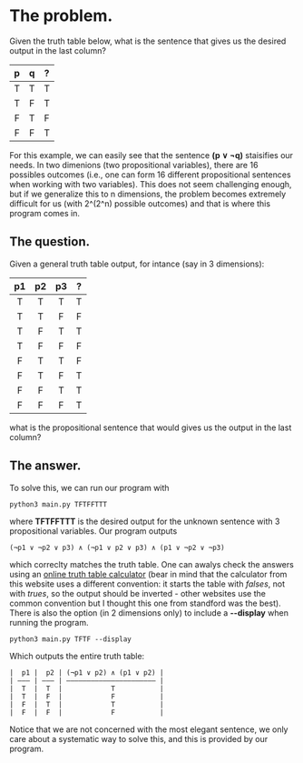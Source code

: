 # The problem. 
Given the truth table below, what is the sentence that gives us the desired output in the last column?

|  p  |  q  |  ?  |  
| :---: | :---: | :---: |  
|  T  |  T  |  T  |  
|  T  |  F  |  T  |  
|  F  |  T  |  F  |  
|  F  |  F  |  T  |  

For this example, we can easily see that the sentence **(p ∨ ¬q)** staisifies our needs. In two dimenions (two propositional variables),
there are 16 possibles outcomes (i.e., one can form 16 different propositional sentences when working with two variables). This does not seem challenging enough, but if we generalize this to n dimensions, the problem becomes extremely difficult for us (with 2^(2^n) possible outcomes) and that is where this program comes in. 

## The question.
Given a general truth table output, for intance (say in 3 dimensions):

|  p1  |  p2  |  p3  |  ?  |
| :----: | :----: | :----: | :---: |
|  T   |  T   |  T   |  T  |
|  T   |  T   |  F   |  F  |
|  T   |  F   |  T   |  T  |
|  T   |  F   |  F   |  F  |
|  F   |  T   |  T   |  F  |
|  F   |  T   |  F   |  T  |
|  F   |  F   |  T   |  T  |
|  F   |  F   |  F   |  T  |

what is the propositional sentence that would gives us the output in the last column?

## The answer.
To solve this, we can run our program with 
```
python3 main.py TFTFFTTT
```
where **TFTFFTTT** is the desired output for the unknown sentence with 3 propositional variables. Our program outputs
```
(¬p1 ∨ ¬p2 ∨ p3) ∧ (¬p1 ∨ p2 ∨ p3) ∧ (p1 ∨ ¬p2 ∨ ¬p3)
```
which correclty matches the truth table. One can awalys check the answers using an [online truth table calculator](https://web.stanford.edu/class/cs103/tools/truth-table-tool/) (bear in mind that the calculator from this website uses a different convention: 
it starts the table with _falses_, not with _trues_, so the output should be inverted - other websites use the common convention but I thought this one from standford was the best).
There is also the option (in 2 dimensions only) to include
a **--display** when running the program. 
```
python3 main.py TFTF --display
```
Which outputs the entire truth table:
```
|  p1 |  p2 | (¬p1 ∨ p2) ∧ (p1 ∨ p2) | 
| ––– | ––– | –––––––––––––––––––––– | 
|  T  |  T  |            T           | 
|  T  |  F  |            F           | 
|  F  |  T  |            T           | 
|  F  |  F  |            F           | 
```
Notice that we are not concerned with the most elegant sentence, we only care about a systematic way to solve this, 
and this is provided by our program. 





